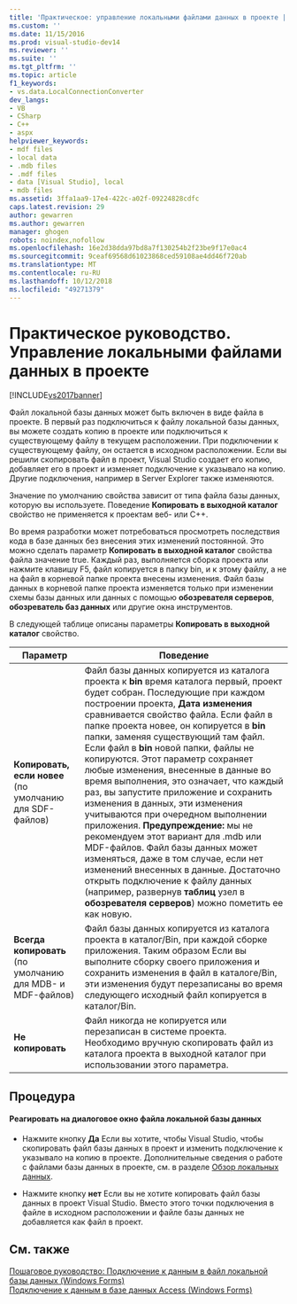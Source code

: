 ```yaml
---
title: 'Практическое: управление локальными файлами данных в проекте | Документация Майкрософт'
ms.custom: ''
ms.date: 11/15/2016
ms.prod: visual-studio-dev14
ms.reviewer: ''
ms.suite: ''
ms.tgt_pltfrm: ''
ms.topic: article
f1_keywords:
- vs.data.LocalConnectionConverter
dev_langs:
- VB
- CSharp
- C++
- aspx
helpviewer_keywords:
- mdf files
- local data
- .mdb files
- .mdf files
- data [Visual Studio], local
- mdb files
ms.assetid: 3ffa1aa9-17e4-422c-a02f-09224828cdfc
caps.latest.revision: 29
author: gewarren
ms.author: gewarren
manager: ghogen
robots: noindex,nofollow
ms.openlocfilehash: 16e2d38dda97bd8a7f130254b2f23be9f17e0ac4
ms.sourcegitcommit: 9ceaf69568d61023868ced59108ae4dd46f720ab
ms.translationtype: MT
ms.contentlocale: ru-RU
ms.lasthandoff: 10/12/2018
ms.locfileid: "49271379"
---
```

# <a name="how-to-manage-local-data-files-in-your-project"></a>Практическое руководство. Управление локальными файлами данных в проекте
[!INCLUDE[vs2017banner](../includes/vs2017banner.md)]

Файл локальной базы данных может быть включен в виде файла в проекте. В первый раз подключиться к файлу локальной базы данных, вы можете создать копию в проекте или подключиться к существующему файлу в текущем расположении. При подключении к существующему файлу, он остается в исходном расположении. Если вы решили скопировать файл в проект, Visual Studio создает его копию, добавляет его в проект и изменяет подключение к указывало на копию. Другие подключения, например в Server Explorer также изменяются.  
  
 Значение по умолчанию свойства зависит от типа файла базы данных, которую вы используете. Поведение **Копировать в выходной каталог** свойство не применяется к проектам веб- или C++.  
  
 Во время разработки может потребоваться просмотреть последствия кода в базе данных без внесения этих изменений постоянной. Это можно сделать параметр **Копировать в выходной каталог** свойства файла значение true. Каждый раз, выполняется сборка проекта или нажмите клавишу F5, файл копируется в папку bin, и к этому файлу, а не на файл в корневой папке проекта внесены изменения. Файл базы данных в корневой папке проекта изменяется только при изменении схемы базы данных или данных с помощью **обозревателя серверов**, **обозреватель баз данных** или другие окна инструментов.  
  
 В следующей таблице описаны параметры **Копировать в выходной каталог** свойство.  
  
|Параметр|Поведение|  
|-------------|--------------|  
|**Копировать, если новее** (по умолчанию для SDF-файлов)|Файл базы данных копируется из каталога проекта к **bin** время каталога первый, проект будет собран. Последующие при каждом построении проекта, **Дата изменения** сравнивается свойство файла. Если файл в папке проекта новее, он копируется в **bin** папки, заменяя существующий там файл. Если файл в **bin** новой папки, файлы не копируются. Этот параметр сохраняет любые изменения, внесенные в данные во время выполнения, это означает, что каждый раз, вы запустите приложение и сохранить изменения в данных, эти изменения учитываются при очередном выполнении приложения. **Предупреждение:** мы не рекомендуем этот вариант для .mdb или MDF-файлов. Файл базы данных может изменяться, даже в том случае, если нет изменений внесенных в данные. Достаточно открыть подключение к файлу данных (например, развернув **таблиц** узел в **обозревателя серверов**) можно пометить ее как новую.|  
|**Всегда копировать** (по умолчанию для MDB- и MDF-файлов)|Файл базы данных копируется из каталога проекта в каталог/Bin, при каждой сборке приложения. Таким образом Если вы выполните сборку своего приложения и сохранить изменения в файл в каталоге/Bin, эти изменения будут перезаписаны во время следующего исходный файл копируется в каталог/Bin.|  
|**Не копировать**|Файл никогда не копируется или перезаписан в системе проекта. Необходимо вручную скопировать файл из каталога проекта в выходной каталог при использовании этого параметра.|  
  
## <a name="procedure"></a>Процедура  
  
#### <a name="to-respond-to-the-local-database-file-dialog-box"></a>Реагировать на диалоговое окно файла локальной базы данных  
  
-   Нажмите кнопку **Да** Если вы хотите, чтобы Visual Studio, чтобы скопировать файл базы данных в проект и изменить подключение к указывало на копию в проекте. Дополнительные сведения о работе с файлами базы данных в проекте, см. в разделе [Обзор локальных данных](../data-tools/local-data-overview.md).  
  
-   Нажмите кнопку **нет** Если вы не хотите копировать файл базы данных в проект Visual Studio. Вместо этого точки подключения в файле в исходном расположении и файле базы данных не добавляется как файл в проект.  
  
## <a name="see-also"></a>См. также  
 [Пошаговое руководство: Подключение к данным в файл локальной базы данных (Windows Forms)](../data-tools/walkthrough-connecting-to-data-in-a-local-database-file-windows-forms.md)   
 [Подключение к данным в базе данных Access (Windows Forms)](../data-tools/connect-to-data-in-an-access-database-windows-forms.md)